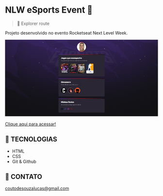 # NLW eSports Event 🚀

> 🔷 Explorer route

Projeto desenvolvido no evento Rocketseat Next Level Week. 

![preview](./.github/preview.png)

[Clique aqui para acessar!](https://lucaskouto.github.io/NLWEsportsEvent/)

## 🔧 TECNOLOGIAS

- HTML 
- CSS
- Git & Github

## 🖤 CONTATO 

coutodesouzalucas@gmail.com



